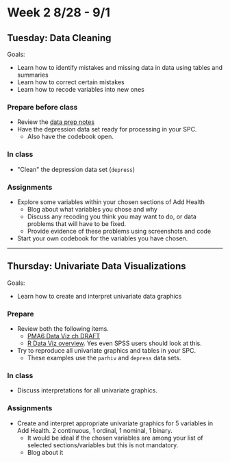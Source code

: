 <br><br>

# Week 2 8/28 - 9/1

## Tuesday: Data Cleaning
Goals: 

* Learn how to identify mistakes and missing data in data using tables and summaries
* Learn how to correct certain mistakes
* Learn how to recode variables into new ones


### Prepare before class
* Review the [data prep notes](docs/lec02_data_prep.html) 
* Have the depression data set ready for processing in your SPC. 
    - Also have the codebook open. 

### In class
* "Clean" the depression data set (`depress`) 
    

### Assignments
* Explore some variables within your chosen sections of Add Health
    - Blog about what variables you chose and why
    - Discuss any recoding you think you may want to do, or data problems that will have to be fixed. 
    - Provide evidence of these problems using screenshots and code
* Start your own codebook for the variables you have chosen. 


----

## Thursday: Univariate Data Visualizations
Goals: 

* Learn how to create and interpret univariate data graphics

### Prepare 
* Review both the following items. 
    - [PMA6 Data Viz ch DRAFT](docs/pma6_ch4_draft.pdf)
    - [R Data Viz overview](https://norcalbiostat.github.io/MATH130/materials/day56-data-viz.html). Yes even SPSS users should look at this.
* Try to reproduce all univariate graphics and tables in your SPC. 
    - These examples use the `parhiv` and `depress` data sets. 
    
### In class

* Discuss interpretations for all univariate graphics. 

### Assignments

* Create and interpret appropriate univariate graphics for 5 variables in Add Health. 2 continuous, 1 ordinal, 1 nominal, 1 binary. 
    - It would be ideal if the chosen variables are among your list of selected sections/variables but this is not mandatory. 
    - Blog about it



